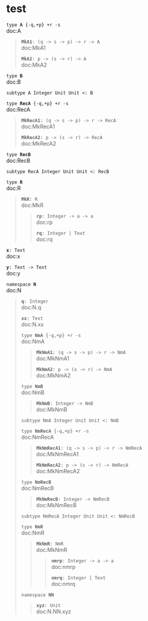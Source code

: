 # test

`type `**`A`**` {-q,+p} +r -s`  
doc:A


> **`MkA1`**`: (q -> s -> p) -> r -> A`  
> doc:MkA1
> 
> 
> **`MkA2`**`: p -> (s -> r) -> A`  
> doc:MkA2
> 
> 
`type `**`B`**  
doc:B


`subtype A Integer Unit Unit <: B`  

`type `**`RecA`**` {-q,+p} +r -s`  
doc:RecA


> **`MkRecA1`**`: (q -> s -> p) -> r -> RecA`  
> doc:MkRecA1
> 
> 
> **`MkRecA2`**`: p -> (s -> r) -> RecA`  
> doc:MkRecA2
> 
> 
`type `**`RecB`**  
doc:RecB


`subtype RecA Integer Unit Unit <: RecB`  

`type `**`R`**  
doc:R


> **`MkR`**`: R`  
> doc:MkR
> 
> 
> > **`rp`**`: Integer -> a -> a`  
> > doc:rp
> > 
> > 
> > **`rq`**`: Integer | Text`  
> > doc:rq
> > 
> > 
**`x`**`: Text`  
doc:x


**`y`**`: Text -> Text`  
doc:y


`namespace `**`N`**  
doc:N


> **`q`**`: Integer`  
> doc:N.q
> 
> 
> **`xx`**`: Text`  
> doc:N.xx
> 
> 
> `type `**`NmA`**` {-q,+p} +r -s`  
> doc:NmA
> 
> 
> > **`MkNmA1`**`: (q -> s -> p) -> r -> NmA`  
> > doc:MkNmA1
> > 
> > 
> > **`MkNmA2`**`: p -> (s -> r) -> NmA`  
> > doc:MkNmA2
> > 
> > 
> `type `**`NmB`**  
> doc:NmB
> 
> 
> > **`MkNmB`**`: Integer -> NmB`  
> > doc:MkNmB
> > 
> > 
> `subtype NmA Integer Unit Unit <: NmB`  
> 
> `type `**`NmRecA`**` {-q,+p} +r -s`  
> doc:NmRecA
> 
> 
> > **`MkNmRecA1`**`: (q -> s -> p) -> r -> NmRecA`  
> > doc:MkNmRecA1
> > 
> > 
> > **`MkNmRecA2`**`: p -> (s -> r) -> NmRecA`  
> > doc:MkNmRecA2
> > 
> > 
> `type `**`NmRecB`**  
> doc:NmRecB
> 
> 
> > **`MkNmRecB`**`: Integer -> NmRecB`  
> > doc:MkNmRecB
> > 
> > 
> `subtype NmRecA Integer Unit Unit <: NmRecB`  
> 
> `type `**`NmR`**  
> doc:NmR
> 
> 
> > **`MkNmR`**`: NmR`  
> > doc:MkNmR
> > 
> > 
> > > **`nmrp`**`: Integer -> a -> a`  
> > > doc:nmrp
> > > 
> > > 
> > > **`nmrq`**`: Integer | Text`  
> > > doc:nmrq
> > > 
> > > 
> `namespace `**`NN`**  
> 
> > **`xyz`**`: Unit`  
> > doc:N.NN.xyz
> > 
> > 
